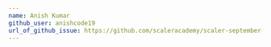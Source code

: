 ```yaml
---
name: Anish Kumar
github_user: anishcode19
url_of_github_issue: https://github.com/scaleracademy/scaler-september-open-source-challenge/issues/183#issue-1358663526
---
```

